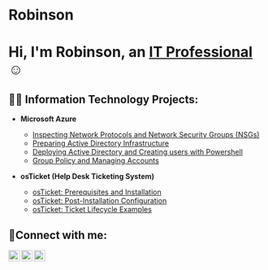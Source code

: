 # Robinson
<h1>Hi, I'm Robinson, an <a href="https://www.linkedin.com/in/robinson-naveo-94795b322/ "target="_blank">IT Professional</a>☺</h1>

<h2>👨‍💻 Information Technology Projects:</h2>

- <b>Microsoft Azure</b>
  - [Inspecting Network Protocols and Network Security Groups (NSGs)](https://github.com/TheNameIsRob/azure-network-protocols)
  - [Preparing Active Directory Infrastructure](https://github.com/TheNameIsRob/Azure-User-Management)
  - [Deploying Active Directory and Creating users with Powershell](https://github.com/TheNameIsRob/Active-Directory-Config)
  - [Group Policy and Managing Accounts]()

- <b>osTicket (Help Desk Ticketing System)</b>
  - [osTicket: Prerequisites and Installation](https://github.com/TheNameIsRob/osticket-prereqs)
  - [osTicket: Post-Installation Configuration](https://github.com/TheNameIsRob/post-install-config)
  - [osTicket: Ticket Lifecycle Examples](https://github.com/TheNameIsRob/ticket-lifecycle)


<h2>🤳Connect with me:</h2>

[<img align="left" alt="Josh | Twitter" width="22px" src="https://cdn.jsdelivr.net/npm/simple-icons@v3/icons/twitter.svg" />][twitter]
[<img align="left" alt="Josh | LinkedIn" width="22px" src="https://cdn.jsdelivr.net/npm/simple-icons@v3/icons/linkedin.svg" />][linkedin]
[<img align="left" alt="Josh | Instagram" width="22px" src="https://cdn.jsdelivr.net/npm/simple-icons@v3/icons/instagram.svg" />][instagram]

[twitter]: https://twitter.com/Josh
[instagram]: https://www.instagram.com/Josh
[linkedin]: https://linkedin.com/in/Josh
